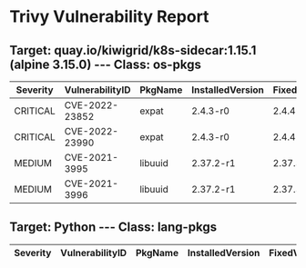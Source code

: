 # Trivy Vulnerability Report

## Target: quay.io/kiwigrid/k8s-sidecar:1.15.1 (alpine 3.15.0) --- Class: os-pkgs
|Severity|VulnerabilityID|PkgName|InstalledVersion|FixedVersion|
|--------|---------------|-------|----------------|------------|
|CRITICAL|CVE-2022-23852|expat|2.4.3-r0|2.4.4-r0|
|CRITICAL|CVE-2022-23990|expat|2.4.3-r0|2.4.4-r0|
|MEDIUM|CVE-2021-3995|libuuid|2.37.2-r1|2.37.3-r0|
|MEDIUM|CVE-2021-3996|libuuid|2.37.2-r1|2.37.3-r0|

## Target: Python --- Class: lang-pkgs
|Severity|VulnerabilityID|PkgName|InstalledVersion|FixedVersion|
|--------|---------------|-------|----------------|------------|
